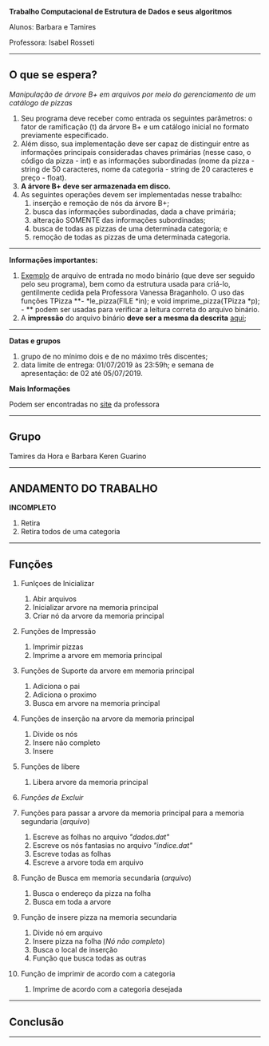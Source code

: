 **Trabalho Computacional de Estrutura de Dados e seus algoritmos**

Alunos: Barbara e Tamires

Professora: Isabel Rosseti

---

## O que se espera?

*Manipulação de árvore B+ em arquivos por meio do gerenciamento de um catálogo de pizzas*

1. Seu programa deve receber como entrada os seguintes parâmetros: o fator de ramificação (t) da árvore B+ e um catálogo inicial no formato previamente especificado. 
2. Além disso, sua implementação deve ser capaz de distinguir entre as informações principais consideradas chaves primárias (nesse caso, o código da pizza - int) e as informações subordinadas (nome da pizza - string de 50 caracteres, nome da categoria - string de 20 caracteres e preço - float). 
3. **A árvore B+ deve ser armazenada em disco.** 
4. As seguintes operações devem ser implementadas nesse trabalho:
	1. inserção e remoção de nós da árvore B+;
	2. busca das informações subordinadas, dada a chave primária;
	3. alteração SOMENTE das informações subordinadas;
	4. busca de todas as pizzas de uma determinada categoria; e
	5. remoção de todas as pizzas de uma determinada categoria. 

---

**Informações importantes:**

1. [Exemplo](http://www.ic.uff.br/~rosseti/EDA/2019-1/TC.zip) de arquivo de entrada no modo binário (que deve ser seguido pelo seu programa), bem como da estrutura usada para criá-lo, gentilmente cedida pela Professora Vanessa Braganholo. O uso das funções TPizza **- *le_pizza(FILE *in); e void imprime_pizza(TPizza *p); - ** podem ser usadas para verificar a leitura correta do arquivo binário. 
2. A **impressão** do arquivo binário **deve ser a mesma da descrita** [aqui](http://www.ic.uff.br/~rosseti/EDA/2019-1/pizza.txt);

---
  
**Datas e grupos**

1. grupo de no mínimo dois e de no máximo três discentes;
2. data limite de entrega: 01/07/2019 às 23:59h; e semana de apresentação: de 02 até 05/07/2019. 

**Mais Informações**

Podem ser encontradas no [site](http://www.ic.uff.br/~rosseti/EDA/2019-1/index.html) da professora

---

## Grupo

Tamires da Hora e Barbara Keren Guarino

---

## ANDAMENTO DO TRABALHO

**INCOMPLETO**

1. Retira
2. Retira todos de uma categoria

---

## Funções

1. Funlçoes de Inicializar
	1. Abir arquivos
	2. Inicializar arvore na memoria principal
	3. Criar nó da arvore da memoria principal

2. Funções de Impressão
	1. Imprimir pizzas
	2. Imprime a arvore em memoria principal
3. Funções de Suporte da arvore em memoria principal
	1. Adiciona o pai
	2. Adiciona o proximo
	3. Busca em arvore na memoria principal

4. Funções de inserção na arvore da memoria principal
	1. Divide os nós
	2. Insere não completo
	3. Insere

5. Funções de libere
	1. Libera arvore da memoria principal

6. *Funções de Excluir*

7. Funções para passar a arvore da memoria principal para a memoria segundaria (*arquivo*)
	1. Escreve as folhas no arquivo *"dados.dat"*
	2. Escreve os nós fantasias no arquivo *"indice.dat"*
	3. Escreve todas as folhas
	4. Escreve a arvore toda em arquivo

8. Função de Busca em memoria secundaria (*arquivo*)
	1. Busca o endereço da pizza na folha
	2. Busca em toda a arvore

9. Função de insere pizza na memoria secundaria
	1. Divide nó em arquivo
	2. Insere pizza na folha (*Nó não completo*)
	3. Busca o local de inserção
	4. Função que busca todas as outras

10. Função de imprimir de acordo com a categoria
	1. Imprime de acordo com a categoria desejada


---

## Conclusão

---
